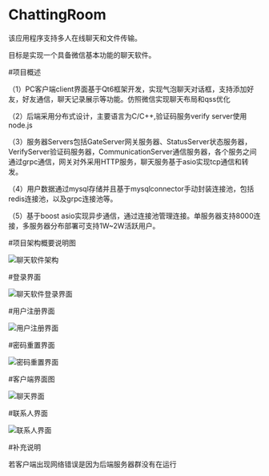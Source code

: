 # ChattingRoom
该应用程序支持多人在线聊天和文件传输。

目标是实现一个具备微信基本功能的聊天软件。

#项目概述

（1）PC客户端client界面基于Qt6框架开发，实现气泡聊天对话框，支持添加好友，好友通信，聊天记录展示等功能。仿照微信实现聊天布局和qss优化

（2）后端采用分布式设计，主要语言为C/C++,验证码服务verify server使用node.js

（3）服务器Servers包括GateServer网关服务器、StatusServer状态服务器，VerifyServer验证码服务器，CommunicationServer通信服务器，各个服务之间通过grpc通信，网关对外采用HTTP服务，聊天服务基于asio实现tcp通信和转发。
     
（4）用户数据通过mysql存储并且基于mysqlconnector手动封装连接池，包括redis连接池，以及grpc连接池等。

（5）基于boost asio实现异步通信，通过连接池管理连接。单服务器支持8000连接，多服务器分布部署可支持1W~2W活跃用户。

#项目架构概要说明图

![聊天软件架构](https://github.com/user-attachments/assets/a245f991-4796-4981-84eb-61f85bb6501a)

#登录界面

![聊天软件登录界面](https://github.com/user-attachments/assets/5a47d669-75e7-4407-a4d9-731b6fc975bd)

#用户注册界面

![用户注册界面](https://github.com/user-attachments/assets/72d2d53b-25a4-4a6b-8d15-be788a006cd2)

#密码重置界面

![密码重置界面](https://github.com/user-attachments/assets/5e92545c-5d3d-4a30-9228-544c9c3943e6)


#客户端界面图

![聊天界面](https://github.com/user-attachments/assets/0b65f382-cc1d-4c4b-9cee-f7c798274b18)

#联系人界面

![联系人界面](https://github.com/user-attachments/assets/3ba836ee-0954-4cc1-9012-671aa721d30c)

#补充说明

若客户端出现网络错误是因为后端服务器群没有在运行

